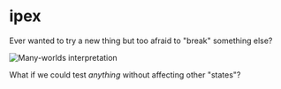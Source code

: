 ipex
====

Ever wanted to try a new thing but too afraid to "break" something else?

![Many-worlds interpretation](http://upload.wikimedia.org/wikipedia/commons/thumb/c/c8/Schroedingers_cat_film.svg/544px-Schroedingers_cat_film.svg.png)

What if we could test *anything* without affecting other "states"?